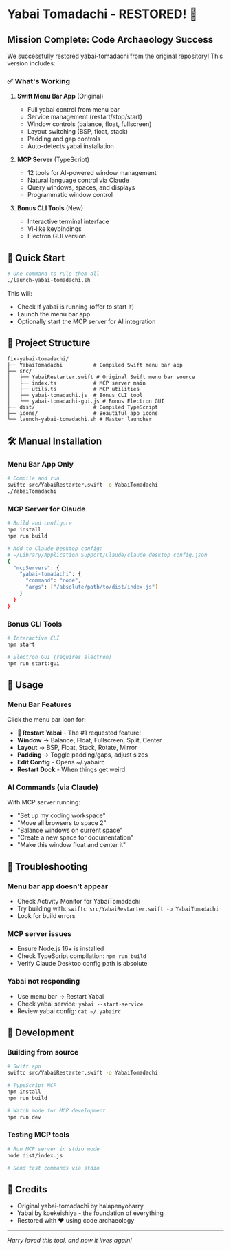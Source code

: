 # Yabai Tomadachi - RESTORED! 🌸

## Mission Complete: Code Archaeology Success

We successfully restored yabai-tomadachi from the original repository! This version includes:

### ✅ What's Working

1. **Swift Menu Bar App** (Original)
   - Full yabai control from menu bar
   - Service management (restart/stop/start)
   - Window controls (balance, float, fullscreen)
   - Layout switching (BSP, float, stack)
   - Padding and gap controls
   - Auto-detects yabai installation

2. **MCP Server** (TypeScript)
   - 12 tools for AI-powered window management
   - Natural language control via Claude
   - Query windows, spaces, and displays
   - Programmatic window control

3. **Bonus CLI Tools** (New)
   - Interactive terminal interface
   - Vi-like keybindings
   - Electron GUI version

## 🚀 Quick Start

```bash
# One command to rule them all
./launch-yabai-tomadachi.sh
```

This will:
- Check if yabai is running (offer to start it)
- Launch the menu bar app
- Optionally start the MCP server for AI integration

## 📁 Project Structure

```
fix-yabai-tomadachi/
├── YabaiTomadachi          # Compiled Swift menu bar app
├── src/
│   ├── YabaiRestarter.swift # Original Swift menu bar source
│   ├── index.ts            # MCP server main
│   ├── utils.ts            # MCP utilities
│   ├── yabai-tomadachi.js  # Bonus CLI tool
│   └── yabai-tomadachi-gui.js # Bonus Electron GUI
├── dist/                   # Compiled TypeScript
├── icons/                  # Beautiful app icons
└── launch-yabai-tomadachi.sh # Master launcher
```

## 🛠️ Manual Installation

### Menu Bar App Only
```bash
# Compile and run
swiftc src/YabaiRestarter.swift -o YabaiTomadachi
./YabaiTomadachi
```

### MCP Server for Claude
```bash
# Build and configure
npm install
npm run build

# Add to Claude Desktop config:
# ~/Library/Application Support/Claude/claude_desktop_config.json
{
  "mcpServers": {
    "yabai-tomadachi": {
      "command": "node",
      "args": ["/absolute/path/to/dist/index.js"]
    }
  }
}
```

### Bonus CLI Tools
```bash
# Interactive CLI
npm start

# Electron GUI (requires electron)
npm run start:gui
```

## 🎯 Usage

### Menu Bar Features
Click the menu bar icon for:
- **🔄 Restart Yabai** - The #1 requested feature!
- **Window** → Balance, Float, Fullscreen, Split, Center
- **Layout** → BSP, Float, Stack, Rotate, Mirror
- **Padding** → Toggle padding/gaps, adjust sizes
- **Edit Config** - Opens ~/.yabairc
- **Restart Dock** - When things get weird

### AI Commands (via Claude)
With MCP server running:
- "Set up my coding workspace"
- "Move all browsers to space 2"
- "Balance windows on current space"
- "Create a new space for documentation"
- "Make this window float and center it"

## 🔧 Troubleshooting

### Menu bar app doesn't appear
- Check Activity Monitor for YabaiTomadachi
- Try building with: `swiftc src/YabaiRestarter.swift -o YabaiTomadachi`
- Look for build errors

### MCP server issues
- Ensure Node.js 16+ is installed
- Check TypeScript compilation: `npm run build`
- Verify Claude Desktop config path is absolute

### Yabai not responding
- Use menu bar → Restart Yabai
- Check yabai service: `yabai --start-service`
- Review yabai config: `cat ~/.yabairc`

## 📝 Development

### Building from source
```bash
# Swift app
swiftc src/YabaiRestarter.swift -o YabaiTomadachi

# TypeScript MCP
npm install
npm run build

# Watch mode for MCP development
npm run dev
```

### Testing MCP tools
```bash
# Run MCP server in stdio mode
node dist/index.js

# Send test commands via stdio
```

## 🙏 Credits

- Original yabai-tomadachi by halapenyoharry
- Yabai by koekeishiya - the foundation of everything
- Restored with ❤️ using code archaeology

---

*Harry loved this tool, and now it lives again!*